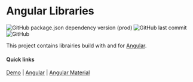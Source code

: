 # Angular Libraries

![GitHub package.json dependency version (prod)](https://img.shields.io/github/package-json/dependency-version/v1l0n/ng-lib/@angular/core.svg)
![GitHub last commit](https://img.shields.io/github/last-commit/v1l0n/ng-lib.svg)
![GitHub](https://img.shields.io/github/license/v1l0n/ng-lib.svg)

This project contains librairies build with and for [Angular](https://github.com/angular/angular).

#### Quick links

[Demo](https://stackblitz.com/github/v1l0n/ng-lib/tree/stackblitz/) | [Angular](https://angular.io/) | [Angular Material](https://material.angular.io/)
